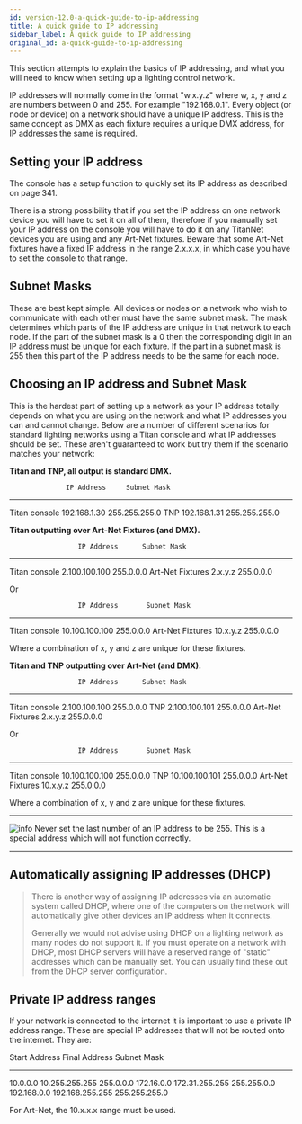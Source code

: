 ```yaml
---
id: version-12.0-a-quick-guide-to-ip-addressing
title: A quick guide to IP addressing
sidebar_label: A quick guide to IP addressing
original_id: a-quick-guide-to-ip-addressing
---
```


This section attempts to explain the basics of IP addressing, and what
you will need to know when setting up a lighting control network.

IP addresses will normally come in the format "w.x.y.z" where w, x, y
and z are numbers between 0 and 255. For example "192.168.0.1". Every
object (or node or device) on a network should have a unique IP address.
This is the same concept as DMX as each fixture requires a unique DMX
address, for IP addresses the same is required.

Setting your IP address
-----------------------

The console has a setup function to quickly set its IP address as
described on page 341.

There is a strong possibility that if you set the IP address on one
network device you will have to set it on all of them, therefore if you
manually set your IP address on the console you will have to do it on
any TitanNet devices you are using and any Art-Net fixtures. Beware that
some Art-Net fixtures have a fixed IP address in the range 2.x.x.x, in
which case you have to set the console to that range.

Subnet Masks
------------

These are best kept simple. All devices or nodes on a network who wish
to communicate with each other must have the same subnet mask. The mask
determines which parts of the IP address are unique in that network to
each node. If the part of the subnet mask is a 0 then the corresponding
digit in an IP address must be unique for each fixture. If the part in a
subnet mask is 255 then this part of the IP address needs to be the same
for each node.

Choosing an IP address and Subnet Mask
--------------------------------------

This is the hardest part of setting up a network as your IP address
totally depends on what you are using on the network and what IP
addresses you can and cannot change. Below are a number of different
scenarios for standard lighting networks using a Titan console and what
IP addresses should be set. These aren't guaranteed to work but try them
if the scenario matches your network:

**Titan and TNP, all output is standard DMX.**

                  IP Address     Subnet Mask
  --------------- -------------- ---------------
  Titan console   192.168.1.30   255.255.255.0
  TNP             192.168.1.31   255.255.255.0

**Titan outputting over Art-Net Fixtures (and DMX).**

                     IP Address      Subnet Mask
  ------------------ --------------- -------------
  Titan console      2.100.100.100   255.0.0.0
  Art-Net Fixtures   2.x.y.z         255.0.0.0

Or

                     IP Address       Subnet Mask
  ------------------ ---------------- -------------
  Titan console      10.100.100.100   255.0.0.0
  Art-Net Fixtures   10.x.y.z         255.0.0.0

Where a combination of x, y and z are unique for these fixtures.

**Titan and TNP outputting over Art-Net (and DMX).**

                     IP Address      Subnet Mask
  ------------------ --------------- -------------
  Titan console      2.100.100.100   255.0.0.0
  TNP                2.100.100.101   255.0.0.0
  Art-Net Fixtures   2.x.y.z         255.0.0.0

Or

                     IP Address       Subnet Mask
  ------------------ ---------------- -------------
  Titan console      10.100.100.100   255.0.0.0
  TNP                10.100.100.101   255.0.0.0
  Art-Net Fixtures   10.x.y.z         255.0.0.0

Where a combination of x, y and z are unique for these fixtures.

  --------------------------------------------------------------------------------------------- --------------------------------------------------------------------------------------------------------------------
  ![info](/docs/images/image6.png)   Never set the last number of an IP address to be 255. This is a special address which will not function correctly.
  --------------------------------------------------------------------------------------------- --------------------------------------------------------------------------------------------------------------------

Automatically assigning IP addresses (DHCP)
-------------------------------------------

> There is another way of assigning IP addresses via an automatic system
> called DHCP, where one of the computers on the network will
> automatically give other devices an IP address when it connects.
>
> Generally we would not advise using DHCP on a lighting network as many
> nodes do not support it. If you must operate on a network with DHCP,
> most DHCP servers will have a reserved range of "static" addresses
> which can be manually set. You can usually find these out from the
> DHCP server configuration.

Private IP address ranges
-------------------------

If your network is connected to the internet it is important to use a
private IP address range. These are special IP addresses that will not
be routed onto the internet. They are:

  Start Address   Final Address     Subnet Mask
  --------------- ----------------- ---------------
  10.0.0.0        10.255.255.255    255.0.0.0
  172.16.0.0      172.31.255.255    255.255.0.0
  192.168.0.0     192.168.255.255   255.255.255.0

For Art-Net, the 10.x.x.x range must be used.


